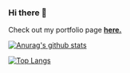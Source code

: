 ### Hi there 👋

Check out my portfolio page [**here.**](https://mokahala.github.io/)

[![Anurag's github stats](https://github-readme-stats.vercel.app/api?username=mokahala&show_icons=true&bg_color=10,736ffe,5efce8&text_color=ffffff&icon_color=ffffff&title_color=ffffff)](https://github.com/anuraghazra/github-readme-stats)
<br>

[![Top Langs](https://github-readme-stats.vercel.app/api/top-langs/?username=mokahala&show_icons=true&bg_color=10,736ffe,5efce8&text_color=ffffff&icon_color=ffffff&title_color=ffffff)](https://github.com/anuraghazra/github-readme-stats)
